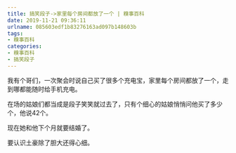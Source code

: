 ```yaml
---
title: 搞笑段子->家里每个房间都放了一个 | 糗事百科
date: 2019-11-21 09:36:11
urlname: 085603edf1b83276163ad097b148603b
tags: 
- 糗事百科
categories:
- 糗事百科
- 搞笑段子
---
```

我有个哥们，一次聚会时说自己买了很多个充电宝，家里每个房间都放了一个，走到哪都能随时给手机充电。

在场的姑娘们都当成是段子笑笑就过去了，只有个细心的姑娘悄悄问他买了多少个，他说42个。

现在她和他下个月就要结婚了。

要认识土豪除了胆大还得心细。



